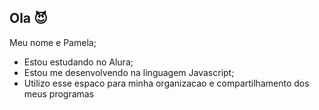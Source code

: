 ## Ola 😈

Meu nome e Pamela;

- Estou estudando no Alura;
- Estou me desenvolvendo na linguagem Javascript;
- Utilizo esse espaco para minha organizacao e compartilhamento dos meus programas
